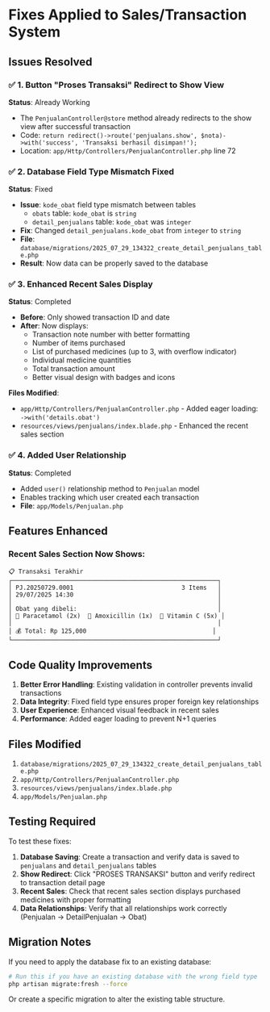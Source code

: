 # Fixes Applied to Sales/Transaction System

## Issues Resolved

### ✅ 1. Button "Proses Transaksi" Redirect to Show View
**Status**: Already Working
- The `PenjualanController@store` method already redirects to the show view after successful transaction
- Code: `return redirect()->route('penjualans.show', $nota)->with('success', 'Transaksi berhasil disimpan!');`
- Location: `app/Http/Controllers/PenjualanController.php` line 72

### ✅ 2. Database Field Type Mismatch Fixed
**Status**: Fixed
- **Issue**: `kode_obat` field type mismatch between tables
  - `obats` table: `kode_obat` is `string`
  - `detail_penjualans` table: `kode_obat` was `integer`
- **Fix**: Changed `detail_penjualans.kode_obat` from `integer` to `string`
- **File**: `database/migrations/2025_07_29_134322_create_detail_penjualans_table.php`
- **Result**: Now data can be properly saved to the database

### ✅ 3. Enhanced Recent Sales Display
**Status**: Completed
- **Before**: Only showed transaction ID and date
- **After**: Now displays:
  - Transaction note number with better formatting
  - Number of items purchased
  - List of purchased medicines (up to 3, with overflow indicator)
  - Individual medicine quantities
  - Total transaction amount
  - Better visual design with badges and icons

**Files Modified**:
- `app/Http/Controllers/PenjualanController.php` - Added eager loading: `->with('details.obat')`
- `resources/views/penjualans/index.blade.php` - Enhanced the recent sales section

### ✅ 4. Added User Relationship
**Status**: Completed
- Added `user()` relationship method to `Penjualan` model
- Enables tracking which user created each transaction
- **File**: `app/Models/Penjualan.php`

## Features Enhanced

### Recent Sales Section Now Shows:
```
📋 Transaksi Terakhir
┌─────────────────────────────────────────────────────────┐
│ PJ.20250729.0001                              3 Items   │
│ 29/07/2025 14:30                                        │
│                                                         │
│ Obat yang dibeli:                                       │
│ 💊 Paracetamol (2x)  💊 Amoxicillin (1x)  💊 Vitamin C (5x) │
│                                                         │
│ 💰 Total: Rp 125,000                                   │
└─────────────────────────────────────────────────────────┘
```

## Code Quality Improvements

1. **Better Error Handling**: Existing validation in controller prevents invalid transactions
2. **Data Integrity**: Fixed field type ensures proper foreign key relationships
3. **User Experience**: Enhanced visual feedback in recent sales
4. **Performance**: Added eager loading to prevent N+1 queries

## Files Modified

1. `database/migrations/2025_07_29_134322_create_detail_penjualans_table.php`
2. `app/Http/Controllers/PenjualanController.php`
3. `resources/views/penjualans/index.blade.php`
4. `app/Models/Penjualan.php`

## Testing Required

To test these fixes:

1. **Database Saving**: Create a transaction and verify data is saved to `penjualans` and `detail_penjualans` tables
2. **Show Redirect**: Click "PROSES TRANSAKSI" button and verify redirect to transaction detail page
3. **Recent Sales**: Check that recent sales section displays purchased medicines with proper formatting
4. **Data Relationships**: Verify that all relationships work correctly (Penjualan -> DetailPenjualan -> Obat)

## Migration Notes

If you need to apply the database fix to an existing database:
```bash
# Run this if you have an existing database with the wrong field type
php artisan migrate:fresh --force
```

Or create a specific migration to alter the existing table structure.